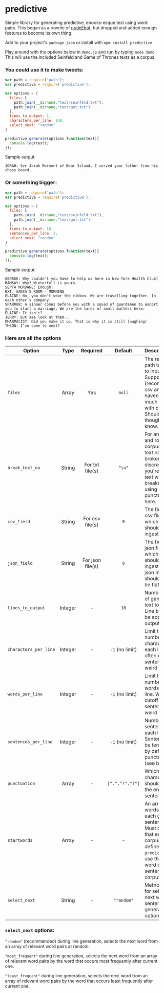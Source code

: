 # predictive
Simple library for generating predictive, ebooks-esque text using word pairs. This began as a rewrite of [nodeEbot](https://github.com/daveschumaker/nodeEbot), but dropped and added enough features to become its own thing.

Add to your project's `package.json` or install with `npm install predictive`

Play around with the options below in `demo.js` and run by typing `node demo`. This will use the included Seinfeld and Game of Thrones texts as a corpus.

### You could use it to make tweets:

```js
var path = require('path');
var predictive = require('predictive');

var options = {
  files: [
    path.join(__dirname,"text/seinfeld.txt"),
    path.join(__dirname,"text/got.txt")
  ],
  lines_to_output: 1,
  characters_per_line: 140,
  select_next: "random"
}

predictive.generate(options,function(text){
  console.log(text);
});
```

Sample output:
```
JORAH: Ser Jorah Mormont of Bear Island. I served your father from his chess board.
```

### Or something bigger:

```js
var path = require('path');
var predictive = require('predictive');

var options = {
  files: [
    path.join(__dirname,"text/seinfeld.txt"),
    path.join(__dirname,"text/got.txt")
  ],
  lines_to_output: 10,
  sentences_per_line: 3,
  select_next: "random"
}

predictive.generate(options,function(text){
  console.log(text);
});
```

Sample output:

```
GEORGE: Why couldn't you have to help us here in New York Health Club]
RAMSAY: Why? Winterfell is yours.
SEPTA MORDANE: Enough!
EXT. SANSA’S ROOM - MORNING
ELAINE: No, you don't wear the ribbon. We are travelling together. In each other’s company.
SPARROW: A sinner comes before you with a squad of guardsmen to escort you to start a marriage. We are the lords of small matters here.
ELAINE: It isn't?
JERRY: But see look at them..
PHARMACIST: Did you make it up. That is why it is still laughing)
THEON: I’ve come to meet?
```

### Here are all the options

| Option               | Type            | Required                 | Default         | Description  |
| -------------------- |:---------------:|:------------------------:|:---------------:|:-------------|
| `files`              | Array           | Yes                      | `null`          | The relative path to the text to input. Supports txt (recommended), csv and json. I haven't done much testing with csv or json. Should work though! Let me know.
| `break_text_on`      | String          | For txt file(s)          | `"\n"`          | For an efficient and robust corpus, input text needs to be broken up into discrete lines. If you're inputting text with no line breaks, consider using punctuation here.
| `csv_field`          | String          | For csv file(s)          | `0`             | The field in your csv file from which text should be ingested.
| `json_field`         | String          | For json file(s)         | `0`             | The field in your json file from which text should be ingested. Your json input should probably be flat. 
| `lines_to_output`    | Integer         | -                        | `10`            | Number of lines of generated text to output. Line breaks will be appended to outputted text.
| `characters_per_line`| Integer         | -                        | `-1` (no limit) | Limit the number of characters for each line. Will often cutoff sentences at weird places.
| `words_per_line`     | Integer         | -                        | `-1` (no limit) | Limit the number of words for each line. Will often cutoff sentences at weird places.
| `sentences_per_line` | Integer         | -                        | `-1` (no limit) | Number of sentences for each line. Sentences will be terminated by defined punctuation (see below).
| `punctuation`        | Array           | -                        | `[".","!","?"]` | Which characters should denote the end of a sentence.
| `startwords`         | Array           | -                        | -               | An array of words to start each generated sentence with. Must be words that exist in corpus. If not defined, `predictive` will use the first word on each sentence in corpus.
| `select_next`        | String          | -                        | `"random"`      | Method to use for selecting the next word in sentence generation. See options below.


### `select_next` options:

`"random"` (recommended) during line generation, selects the next word from an array of relevant word pairs at random.

`"most_frequent"` during line generation, selects the next word from an array of relevant word pairs by the word that occurs most frequently after current one.

`"least_frequent"` during line generation, selects the next word from an array of relevant word pairs by the word that occurs least frequently after current one.

